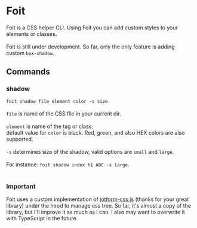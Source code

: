 # Foit

Foit is a CSS helper CLI. Using Foit you can add custom styles to your elements or classes.
<br/>
<br/>
Foit is still under development. So far, only the only feature is adding custom `box-shadow`.

## Commands
### shadow
`foit shadow file element color -s size`
<br/>
<br/>
`file` is name of the CSS file in your current dir.
<br/>
<br/>
`element` is name of the tag or class.
<br/>
default value for `color` is black. Red, green, and also HEX colors are also supported.
<br/>
<br/>
`-s` determines size of the shadow, valid options are `small` and `large`.
<br/>
<br/>
For instance: `foit shadow index h1 ABC -s large`.
<br/>
<br/>
### Important 
Foit uses a custom implementation of [jotform-css.js](https://github.com/jotform/css.js) (thanks for your great library) under the hood to manage css tree. So far, it's almost a copy of the library, but I'll improve it as much as I can. I also may want to overwrite it with TypeScript in the future.